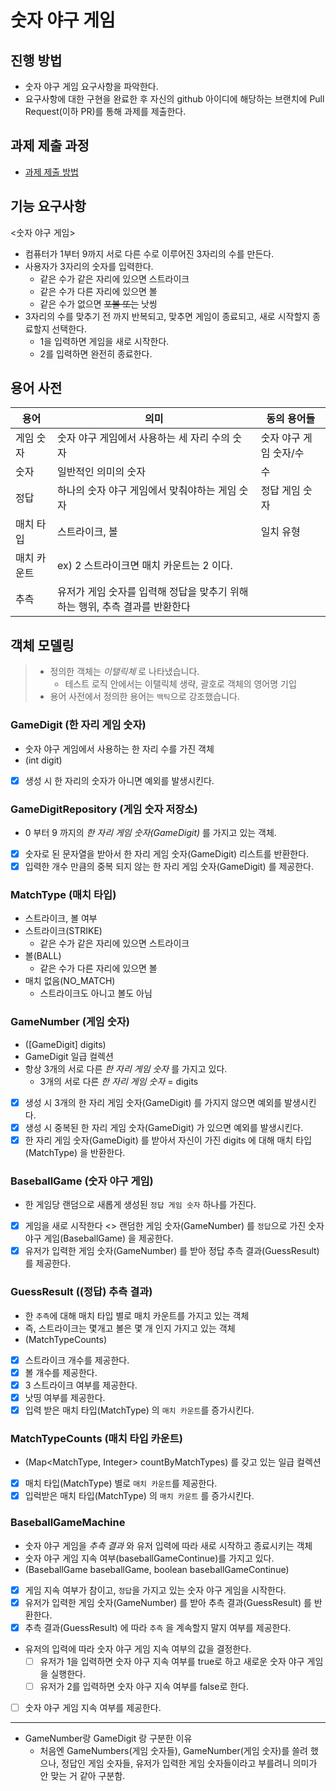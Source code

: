 # 숫자 야구 게임
## 진행 방법
* 숫자 야구 게임 요구사항을 파악한다.
* 요구사항에 대한 구현을 완료한 후 자신의 github 아이디에 해당하는 브랜치에 Pull Request(이하 PR)를 통해 과제를 제출한다.

## 과제 제출 과정
* [과제 제출 방법](https://github.com/next-step/nextstep-docs/tree/master/precourse)


## 기능 요구사항

<숫자 야구 게임>

- 컴퓨터가 1부터 9까지 서로 다른 수로 이루어진 3자리의 수를 만든다.
- 사용자가 3자리의 숫자를 입력한다.
  - 같은 수가 같은 자리에 있으면 스트라이크
  - 같은 수가 다른 자리에 있으면 볼
  - 같은 수가 없으면 ~~포볼 또는~~ 낫씽
- 3자리의 수를 맞추기 전 까지 반복되고, 맞추면 게임이 종료되고, 새로 시작할지 종료할지 선택한다.
  - 1을 입력하면 게임을 새로 시작한다.
  - 2를 입력하면 완전히 종료한다.
  
## 용어 사전

| 용어 | 의미 | 동의 용어들
| --- | -------------- | --- |
| 게임 숫자 | 숫자 야구 게임에서 사용하는 세 자리 수의 숫자 | 숫자 야구 게임 숫자/수 |
| 숫자 | 일반적인 의미의 숫자 | 수 |
| 정답 | 하나의 숫자 야구 게임에서 맞춰야하는 게임 숫자 | 정답 게임 숫자 |
| 매치 타입 | 스트라이크, 볼 | 일치 유형 |
| 매치 카운트 | ex) 2 스트라이크면 매치 카운트는 2 이다. | |
| 추측 | 유저가 게임 숫자를 입력해 정답을 맞추기 위해 하는 행위, 추측 결과를 반환한다 | |
  
## 객체 모델링

> - 정의한 객체는 _이탤릭체_ 로 나타냈습니다.
>   - 테스트 로직 안에서는 이탤릭체 생략, 괄호로 객체의 영어명 기입 
> - 용어 사전에서 정의한 용어는 `백틱`으로 강조했습니다.

### GameDigit (한 자리 게임 숫자)

- 숫자 야구 게임에서 사용하는 한 자리 수를 가진 객체
- (int digit)
- [x] 생성 시 한 자리의 숫자가 아니면 예외를 발생시킨다.

### GameDigitRepository (게임 숫자 저장소)

- 0 부터 9 까지의 _한 자리 게임 숫자(GameDigit)_ 를 가지고 있는 객체.
- [x] 숫자로 된 문자열을 받아서 한 자리 게임 숫자(GameDigit) 리스트를 반환한다.
- [x] 입력한 개수 만큼의 중복 되지 않는 한 자리 게임 숫자(GameDigit) 를 제공한다.

### MatchType (매치 타입)

- 스트라이크, 볼 여부
- 스트라이크(STRIKE)
  - 같은 수가 같은 자리에 있으면 스트라이크
- 볼(BALL)
  - 같은 수가 다른 자리에 있으면 볼
- 매치 없음(NO_MATCH)
  - 스트라이크도 아니고 볼도 아님

### GameNumber (게임 숫자)

- ([GameDigit] digits)
- GameDigit 일급 컬렉션
- 항상 3개의 서로 다른 _한 자리 게임 숫자_ 를 가지고 있다.
  - 3개의 서로 다른 _한 자리 게임 숫자_ = digits
- [x] 생성 시 3개의 한 자리 게임 숫자(GameDigit) 를 가지지 않으면 예외를 발생시킨다.
- [x] 생성 시 중복된 한 자리 게임 숫자(GameDigit) 가 있으면 예외를 발생시킨다.
- [x] 한 자리 게임 숫자(GameDigit) 를 받아서 자신이 가진 digits 에 대해 매치 타입(MatchType) 을 반환한다.

### BaseballGame (숫자 야구 게임)

- 한 게임당 랜덤으로 새롭게 생성된 `정답 게임 숫자` 하나를 가진다.
- [x] 게임을 새로 시작한다 <> 랜덤한 게임 숫자(GameNumber) 를 `정답`으로 가진 숫자 야구 게임(BaseballGame) 을 제공한다.
- [x] 유저가 입력한 게임 숫자(GameNumber) 를 받아 정답 추측 결과(GuessResult) 를 제공한다.

### GuessResult ((정답) 추측 결과)

- 한 `추측`에 대해 매치 타입 별로 매치 카운트를 가지고 있는 객체
- 즉, 스트라이크는 몇개고 볼은 몇 개 인지 가지고 있는 객체
- (MatchTypeCounts)
- [x] 스트라이크 개수를 제공한다.
- [x] 볼 개수를 제공한다.
- [x] 3 스트라이크 여부를 제공한다.
- [x] 낫띵 여부를 제공한다.
- [x] 입력 받은 매치 타입(MatchType) 의 `매치 카운트`를 증가시킨다.

### MatchTypeCounts (매치 타입 카운트)

- (Map<MatchType, Integer> countByMatchTypes) 를 갖고 있는 일급 컬렉션
- [x] 매치 타입(MatchType) 별로 `매치 카운트`를 제공한다.
- [x] 입럭받은 매치 타입(MatchType) 의 `매치 카운트` 를 증가시킨다.

### BaseballGameMachine

- 숫자 야구 게임을 _추측 결과_ 와 유저 입력에 따라 새로 시작하고 종료시키는 객체
- 숫자 야구 게임 지속 여부(baseballGameContinue)를 가지고 있다.
- (BaseballGame baseballGame, boolean baseballGameContinue)
- [x] 게임 지속 여부가 참이고, `정답`을 가지고 있는 숫자 야구 게임을 시작한다.
- [x] 유저가 입력한 게임 숫자(GameNumber) 를 받아 추측 결과(GuessResult) 를 반환한다.
- [x] 추측 결과(GuessResult) 에 따라 `추측` 을 계속할지 말지 여부를 제공한다.
- 유저의 입력에 따라 숫자 야구 게임 지속 여부의 값을 결정한다.
  - [ ] 유저가 1을 입력하면 숫자 야구 지속 여부를 true로 하고 새로운 숫자 야구 게임을 실행한다.
  - [ ] 유저가 2를 입력하면 숫자 야구 지속 여부를 false로 한다.
- [ ] 숫자 야구 게임 지속 여부를 제공한다.

---

- GameNumber랑 GameDigit 랑 구분한 이유
  - 처음엔 GameNumbers(게임 숫자들), GameNumber(게임 숫자)를 쓸려 했으나,
   정답인 게임 숫자들, 유저가 입력한 게임 숫자들이라고 부를려니 의미가 안 맞는 거 같아 구분함.